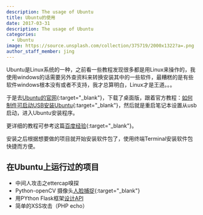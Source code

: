 ```yaml
---
description: The usage of Ubuntu
title: Ubuntu的使用
date: 2017-03-31
description: The usage of Ubuntu
categories:
  - Ubuntu
image: https://source.unsplash.com/collection/375719/2000x1322?a=.png
author_staff_member: jing
---
```


Ubuntu是Linux系统的一种，之前看一些教程发现很多都是用Linux来操作的，我使用windows的话需要另外查资料来转换安装其中的一些软件，最糟糕的是有些软件windows根本没有或者不支持，我才总算明白，Linux才是王道。。。

于是去[Ubuntu的官网](https://www.ubuntu.com/download){:target="_blank"}，下载了桌面版，跟着官方教程：[如何制件可启动USB安装Ubuntu](https://www.ubuntu.com/download/desktop/create-a-usb-stick-on-windows){:target="_blank"}，然后就是重启笔记本设置从usb启动，进入Ubuntu安装程序。

更详细的教程可参考这篇[百度经验](http://jingyan.baidu.com/article/3c48dd348bc005e10be358eb.html){:target="_blank"}。


安装之后根据想要做的项目就开始安装软件包了，使用终端Terminal安装软件包快捷而方便。


## 在Ubuntu上运行过的项目

* 中间人攻击之ettercap嗅探
* Python-openCV 摄像头[人脸捕捉](https://python.freelycode.com/contribution/detail/37){:target="_blank"}
* 用PYthon Flask框架[设计API](https://blog.miguelgrinberg.com/post/designing-a-restful-api-with-python-and-flask)
* 简单的XSS攻击（PHP echo）



